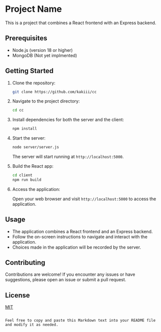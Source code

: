 # Project Name

This is a project that combines a React frontend with an Express backend.

## Prerequisites

- Node.js (version 18 or higher)
- MongoDB (Not yet implmented)

## Getting Started

1. Clone the repository:

   ```bash
   git clone https://github.com/kakiii/cc
   ```

2. Navigate to the project directory:

   ```bash
   cd cc
   ```

3. Install dependencies for both the server and the client:

   ```bash
   npm install
   ```

4. Start the server:

   ```bash
   node server/server.js
   ```

   The server will start running at `http://localhost:5000`.

5. Build the React app:

   ```bash
   cd client
   npm run build
   ```

6. Access the application:

   Open your web browser and visit `http://localhost:5000` to access the application.

## Usage

- The application combines a React frontend and an Express backend.
- Follow the on-screen instructions to navigate and interact with the application.
- Choices made in the application will be recorded by the server.

## Contributing

Contributions are welcome! If you encounter any issues or have suggestions, please open an issue or submit a pull request.

## License

[MIT](LICENSE)

```

Feel free to copy and paste this Markdown text into your README file and modify it as needed.
```
